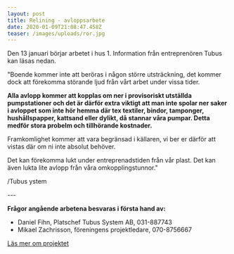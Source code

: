 ```yaml
---
layout: post
title: Relining - avloppsarbete
date: 2020-01-09T21:08:47.458Z
teaser: /images/uploads/ror.jpg
---
```

Den 13 januari börjar arbetet i hus 1.  Information från entreprenören Tubus kan läsas nedan.

"Boende kommer inte att beröras i någon större utsträckning, det kommer dock att förekomma störande ljud från vårt arbet under vissa tider.

**Alla avlopp kommer att kopplas om ner i provisoriskt utställda  pumpstationer och det är därför extra viktigt att man inte spolar ner saker i avloppet som inte hör hemma där tex textiler, bindor, tamponger, hushållspapper, kattsand eller dylikt, då stannar våra pumpar. Detta medför stora probelm och tillhörande kostnader.**

Framkomlighet kommer att vara begränsad i källaren, vi ber er därför att vistas där om ni inte absolut behöver.

Det kan förekomma lukt under entreprenadstiden från vår plast. Det kan även lukta lite avlopp från våra omkopplingstunnor."

/Tubus ystem

\---

**Frågor angående arbetena besvaras i första hand av:**

* Daniel Fihn, Platschef Tubus System AB, 031-887743
* Mikael Zachrisson, föreningens projektledare, 070-8756667

[Läs mer om projektet](/pagaende_projekt/1relinging-renovering-av-avloppsledningar-i-bottenplanet-i-hus-1-3-och-4)
